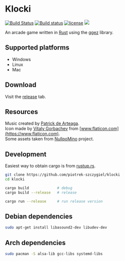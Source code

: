 # Klocki

[![Build Status](https://travis-ci.org/piotrek-szczygiel/klocki.svg?branch=master)](https://travis-ci.org/piotrek-szczygiel/klocki)
[![Build status](https://ci.appveyor.com/api/projects/status/vjb1uy5nf7306jys/branch/master?svg=true)](https://ci.appveyor.com/project/piotrek-szczygiel/klocki/branch/master)
[![license](https://img.shields.io/badge/license-MIT-blue.svg)](https://github.com/piotrek-szczygiel/klocki/blob/master/LICENSE)
[![](https://tokei.rs/b1/github/piotrek-szczygiel/klocki)](https://github.com/piotrek-szczygiel/klocki)

An arcade game written in [Rust](https://www.rust-lang.org) using the [ggez](https://github.com/ggez/ggez) library.

## Supported platforms

* Windows
* Linux
* Mac

## Download

Visit the [release](https://github.com/piotrek-szczygiel/klocki/releases) tab.

## Resources

Music created by [Patrick de Arteaga](https://patrickdearteaga.com).  
Icon made by [Vitaly Gorbachev](https://www.flaticon.com/authors/vitaly-gorbachev) from [www.flaticon.com](https://www.flaticon.com).  
Some assets taken from [NullpoMino](https://github.com/nullpomino/nullpomino) project.

## Development

Easiest way to obtain cargo is from [rustup.rs](https://rustup.rs).

```sh
git clone https://github.com/piotrek-szczygiel/klocki
cd klocki

cargo build             # debug
cargo build --release   # release

cargo run --release     # run release version
```

## Debian dependencies

```sh
sudo apt-get install libasound2-dev libudev-dev
```

## Arch dependencies

```sh
sudo pacman -S alsa-lib gcc-libs systemd-libs
```
